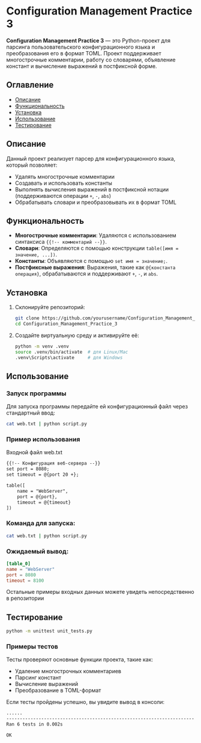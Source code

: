 # Configuration Management Practice 3

**Configuration Management Practice 3** — это Python-проект для парсинга пользовательского конфигурационного языка и преобразования его в формат TOML. Проект поддерживает многострочные комментарии, работу со словарями, объявление констант и вычисление выражений в постфиксной форме.

## Оглавление

- [Описание](#описание)
- [Функциональность](#функциональность)
- [Установка](#установка)
- [Использование](#использование)
- [Тестирование](#тестирование)


## Описание

Данный проект реализует парсер для конфигурационного языка, который позволяет:
- Удалять многострочные комментарии
- Создавать и использовать константы
- Выполнять вычисления выражений в постфиксной нотации (поддерживаются операции `+`, `-`, `abs`)
- Обрабатывать словари и преобразовывать их в формат TOML

## Функциональность

- **Многострочные комментарии**: Удаляются с использованием синтаксиса `{{!-- комментарий --}}`.
- **Словари**: Определяются с помощью конструкции `table([имя = значение, ...])`.
- **Константы**: Объявляются с помощью `set имя = значение;`.
- **Постфиксные выражения**: Выражения, такие как `@{константа операция}`, обрабатываются и поддерживают `+`, `-`, и `abs`.

## Установка

1. Склонируйте репозиторий:
   ```bash
   git clone https://github.com/yourusername/Configuration_Management_Practice_3.git
   cd Configuration_Management_Practice_3

2. Создайте виртуальную среду и активируйте её: 
    ```bash
    python -m venv .venv
    source .venv/bin/activate  # для Linux/Mac
    .venv\Scripts\activate     # для Windows

## Использование

### Запуск программы

Для запуска программы передайте ей конфигурационный файл через стандартный ввод:

```bash
cat web.txt | python script.py
```
### Пример использования
Входной файл web.txt
```txt
{{!-- Конфигурация веб-сервера --}}
set port = 8080;
set timeout = @{port 20 +};

table([
    name = "WebServer",
    port = @{port},
    timeout = @{timeout}
])
```
### Команда для запуска:
```bash
cat web.txt | python script.py
```
### Ожидаемый вывод:
```toml
[table_0]
name = "WebServer"
port = 8080
timeout = 8100
```
Остальные примеры входных данных можете увидеть непосредственно в репозитории
## Тестирование
```bash
python -m unittest unit_tests.py
```
### Примеры тестов
Тесты проверяют основные функции проекта, такие как:

* Удаление многострочных комментариев
* Парсинг констант
* Вычисление выражений
* Преобразование в TOML-формат

Если тесты пройдены успешно, вы увидите вывод в консоли:
```bash
......
----------------------------------------------------------------------
Ran 6 tests in 0.002s

OK
```